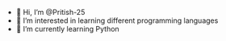 - 👋 Hi, I’m @Pritish-25
- 👀 I’m interested in learning different programming languages
- 🌱 I’m currently learning Python


<!---
Pritish-25/Pritish-25 is a ✨ special ✨ repository because its `README.md` (this file) appears on your GitHub profile.
You can click the Preview link to take a look at your changes.
--->
